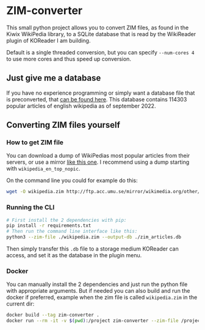 # ZIM-converter

This small python project allows you to convert ZIM files, as found in the Kiwix WikiPedia library, to a SQLite database
that is read by the WikiReader plugin of KOReader I am building.

Default is a single threaded conversion, but you can specify `--num-cores 4` to use more cores and thus speed up conversion.

## Just give me a database

If you have no experience programming or simply want a database file that is preconverted, that [can be found here](https://mega.nz/file/06AX2DrC#1WYLi9GsF2DV7VplMaMoK7bKGWna2ItIeiW92OekALg).
This database contains 114303 popular articles of english wikipedia as of september 2022.

## Converting ZIM files yourself

### How to get ZIM file

You can download a dump of WikiPedias most popular articles from their servers, or use a mirror [like this one](http://ftp.acc.umu.se/mirror/wikimedia.org/other/kiwix/zim/wikipedia/). I recommend using a dump starting with `wikipedia_en_top_nopic`.

On the command line you could for example do this:

```bash
wget -O wikipedia.zim http://ftp.acc.umu.se/mirror/wikimedia.org/other/kiwix/zim/wikipedia/wikipedia_en_top_nopic_2022-09.zim
```

### Running the CLI

```bash
# First install the 2 dependencies with pip:
pip install -r requirements.txt
# Then run the command line interface like this:
python3 --zim-file ./wikipedia.zim --output-db ./zim_articles.db
```

Then simply transfer this `.db` file to a storage medium KOReader can access, and set it as the database in the plugin menu.

### Docker

You can manually install the 2 dependencies and just run the python file with appropriate arguments. But if needed
you can also build and run the docker if preferred, example when the zim file is called `wikipedia.zim` in the current dir:

```bash
docker build --tag zim-converter .
docker run --rm -it -v $(pwd):/project zim-converter --zim-file /project/wikipedia.zim --output-db /project/zim_articles.db
```
